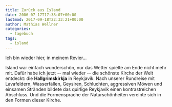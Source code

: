```yaml
---
title: Zurück aus Island
date: 2006-07-17T17:38:07+00:00
lastmod: 2017-09-18T22:33:21+00:00
author: Mathias Wellner
categories:
  - tagebuch
tags:
  - island
---
```

Ich bin wieder hier, in meinem Revier&#8230; 

Island war einfach wunderschön, nur das Wetter spielte am Ende nicht mehr mit. Dafür habe ich jetzt -- mal wieder -- die schönste Kirche der Welt entdeckt: die **Hallgrimskirkja** in Reykjavik. Nach unserer Rundreise mit Lavafeldern, Wasserfällen, Geysiren, Schluchten, aggressiven Möwen und einsamen Stränden bildete das quirlige Reykjavik einen kontrastreichen Abschluss. Und die Formensprache der Naturschönheiten vereinte sich in den Formen dieser Kirche.